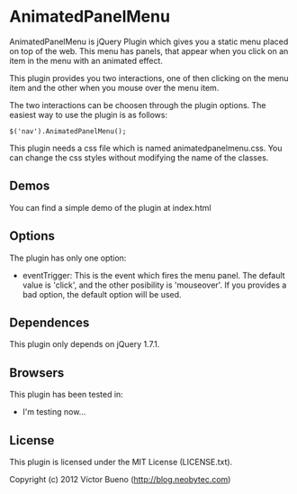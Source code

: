AnimatedPanelMenu
===================

AnimatedPanelMenu is jQuery Plugin which gives you a static menu placed on top of the web. This menu has panels, that appear when you click on an item in the menu with an animated effect.

This plugin provides you two interactions, one of then clicking on the menu item and the other when you mouse over the menu item.

The two interactions can be choosen through the plugin options. The easiest way to use the plugin is as follows:

    $('nav').AnimatedPanelMenu();

This plugin needs a css file which is named animatedpanelmenu.css. You can change the css styles without modifying the name of the classes.

## Demos

You can find a simple demo of the plugin at index.html

## Options

The plugin has only one option:

* eventTrigger: This is the event which fires the menu panel. The default value is 'click', and the other posibility is 'mouseover'. If you provides a bad option, the default option will be used.

## Dependences

This plugin only depends on jQuery 1.7.1.

## Browsers

This plugin has been tested in:

* I'm testing now...

## License

This plugin is licensed under the MIT License (LICENSE.txt).

Copyright (c) 2012 Víctor Bueno (http://blog.neobytec.com)